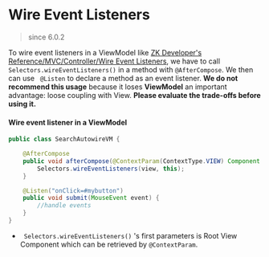 # Wire Event Listeners

> since 6.0.2

To wire event listeners in a ViewModel like [ZK Developer's Reference/MVC/Controller/Wire Event Listeners](/zk_dev_ref/MVC/Controller/Wire_Event_Listeners), we have to call ` Selectors.wireEventListeners() ` in a method with `@AfterCompose`. We then can use ` @Listen` to declare a method as an event listener. **We do not recommend this usage** because it loses <b>ViewModel</b> an important advantage: loose coupling with View. **Please evaluate the trade-offs before using it.**

#### Wire event listener in a ViewModel
``` java
public class SearchAutowireVM {

    @AfterCompose
    public void afterCompose(@ContextParam(ContextType.VIEW) Component view) {
        Selectors.wireEventListeners(view, this);
    }

    @Listen("onClick=#mybutton")
    public void submit(MouseEvent event) {
        //handle events
    }
}
```

-   ` Selectors.wireEventListeners()` 's first parameters is Root View Component which can be retrieved by `@ContextParam`.
